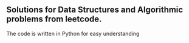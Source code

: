 <h2>Solutions for Data Structures and Algorithmic problems from leetcode.</h2>
<p> The code is written in Python for easy understanding </p>